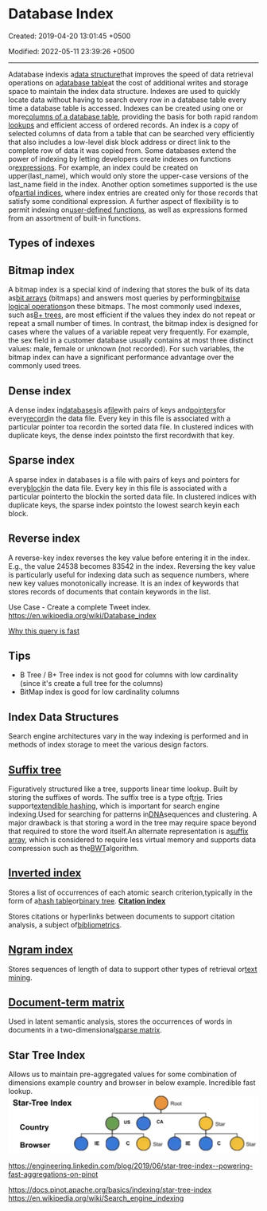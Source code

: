 # Database Index

Created: 2019-04-20 13:01:45 +0500

Modified: 2022-05-11 23:39:26 +0500

---

Adatabase indexis a[data structure](https://en.wikipedia.org/wiki/Data_structure)that improves the speed of data retrieval operations on a[database table](https://en.wikipedia.org/wiki/Table_(database))at the cost of additional writes and storage space to maintain the index data structure. Indexes are used to quickly locate data without having to search every row in a database table every time a database table is accessed. Indexes can be created using one or more[columns of a database table](https://en.wikipedia.org/wiki/Column_(database)), providing the basis for both rapid random [lookups](https://en.wikipedia.org/wiki/Lookup) and efficient access of ordered records.
An index is a copy of selected columns of data from a table that can be searched very efficiently that also includes a low-level disk block address or direct link to the complete row of data it was copied from. Some databases extend the power of indexing by letting developers create indexes on functions or[expressions](https://en.wikipedia.org/wiki/Expression_(programming)). For example, an index could be created on upper(last_name), which would only store the upper-case versions of the last_name field in the index. Another option sometimes supported is the use of[partial indices](https://en.wikipedia.org/wiki/Partial_index), where index entries are created only for those records that satisfy some conditional expression. A further aspect of flexibility is to permit indexing on[user-defined functions](https://en.wikipedia.org/wiki/User-defined_function), as well as expressions formed from an assortment of built-in functions.

## Types of indexes

## Bitmap index

A bitmap index is a special kind of indexing that stores the bulk of its data as[bit arrays](https://en.wikipedia.org/wiki/Bit_array) (bitmaps) and answers most queries by performing[bitwise logical operations](https://en.wikipedia.org/wiki/Bitwise_operation)on these bitmaps. The most commonly used indexes, such as[B+ trees](https://en.wikipedia.org/wiki/B%2B_tree), are most efficient if the values they index do not repeat or repeat a small number of times. In contrast, the bitmap index is designed for cases where the values of a variable repeat very frequently. For example, the sex field in a customer database usually contains at most three distinct values: male, female or unknown (not recorded). For such variables, the bitmap index can have a significant performance advantage over the commonly used trees.

## Dense index

A dense index in[databases](https://en.wikipedia.org/wiki/Database)is a[file](https://en.wikipedia.org/wiki/Computer_file)with pairs of keys and[pointers](https://en.wikipedia.org/wiki/Pointer_(computer_programming))for every[record](https://en.wikipedia.org/wiki/Record_(computer_science))in the data file. Every key in this file is associated with a particular pointer toa recordin the sorted data file. In clustered indices with duplicate keys, the dense index pointsto the first recordwith that key.

## Sparse index

A sparse index in databases is a file with pairs of keys and pointers for every[block](https://en.wikipedia.org/wiki/Block_(data_storage))in the data file. Every key in this file is associated with a particular pointerto the blockin the sorted data file. In clustered indices with duplicate keys, the sparse index pointsto the lowest search keyin each block.

## Reverse index

A reverse-key index reverses the key value before entering it in the index. E.g., the value 24538 becomes 83542 in the index. Reversing the key value is particularly useful for indexing data such as sequence numbers, where new key values monotonically increase.
It is an index of keywords that stores records of documents that contain keywords in the list.

Use Case - Create a complete Tweet index.
<https://en.wikipedia.org/wiki/Database_index>

[Why this query is fast](https://youtu.be/HinCxBt6mNY)

## Tips

- B Tree / B+ Tree index is not good for columns with low cardinality (since it's create a full tree for the columns)
- BitMap index is good for low cardinality columns

## Index Data Structures

Search engine architectures vary in the way indexing is performed and in methods of index storage to meet the various design factors.

## [Suffix tree](https://en.wikipedia.org/wiki/Suffix_tree)

Figuratively structured like a tree, supports linear time lookup. Built by storing the suffixes of words. The suffix tree is a type of[trie](https://en.wikipedia.org/wiki/Trie). Tries support[extendible hashing](https://en.wikipedia.org/wiki/Extendible_hashing), which is important for search engine indexing.Used for searching for patterns in[DNA](https://en.wikipedia.org/wiki/DNA)sequences and clustering. A major drawback is that storing a word in the tree may require space beyond that required to store the word itself.An alternate representation is a[suffix array](https://en.wikipedia.org/wiki/Suffix_array), which is considered to require less virtual memory and supports data compression such as the[BWT](https://en.wikipedia.org/wiki/Burrows-Wheeler_transform)algorithm.

## [Inverted index](https://en.wikipedia.org/wiki/Inverted_index)

Stores a list of occurrences of each atomic search criterion,typically in the form of a[hash table](https://en.wikipedia.org/wiki/Hash_table)or[binary tree](https://en.wikipedia.org/wiki/Binary_tree).
[**Citation index**](https://en.wikipedia.org/wiki/Citation_index)

Stores citations or hyperlinks between documents to support citation analysis, a subject of[bibliometrics](https://en.wikipedia.org/wiki/Bibliometrics).

## [Ngram index](https://en.wikipedia.org/wiki/N-gram)

Stores sequences of length of data to support other types of retrieval or[text mining](https://en.wikipedia.org/wiki/Text_mining).

## [Document-term matrix](https://en.wikipedia.org/wiki/Document-term_matrix)

Used in latent semantic analysis, stores the occurrences of words in documents in a two-dimensional[sparse matrix](https://en.wikipedia.org/wiki/Sparse_matrix).

## Star Tree Index

Allows us to maintain pre-aggregated values for some combination of dimensions example country and browser in below example. Incredible fast lookup.
![image](media/Indexing_Database-Index-image1.jpeg)

<https://engineering.linkedin.com/blog/2019/06/star-tree-index--powering-fast-aggregations-on-pinot>

<https://docs.pinot.apache.org/basics/indexing/star-tree-index>
<https://en.wikipedia.org/wiki/Search_engine_indexing>
